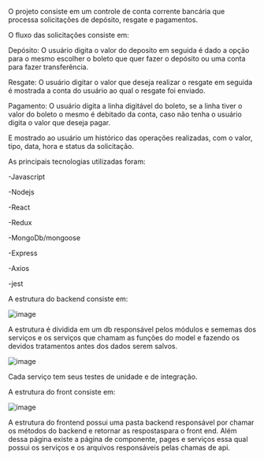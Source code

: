 O projeto consiste em um controle de conta corrente bancária que processa solicitações de depósito, resgate e pagamentos. 

O fluxo das solicitações consiste em: 

Depósito:  O usuário digita o valor do deposito em seguida é dado a opção para o mesmo escolher o boleto que quer fazer o depósito ou uma conta para fazer transferência. 

 Resgate: O usuário digitar o valor que deseja realizar o resgate em seguida é mostrada a conta do usuário ao qual o resgate foi enviado. 

Pagamento: O usuário digita a linha digitável do boleto, se a linha tiver o valor do boleto o mesmo é debitado da conta, caso não tenha o usuário digita o valor que deseja pagar. 

 

E mostrado ao usuário um histórico das operações realizadas, com o valor, tipo, data, hora e status da solicitação. 

 

As principais tecnologias utilizadas foram: 

-Javascript 

-Nodejs 

-React 

-Redux 

-MongoDb/mongoose

-Express

-Axios

-jest

A estrutura do backend consiste em:


![image](https://user-images.githubusercontent.com/18398837/114958998-8c0ebd00-9e3a-11eb-983e-26ca25885d32.png)

A estrutura é dividida em um db responsável pelos módulos e sememas dos serviços e os serviços que chamam as funções do model e fazendo os devidos tratamentos antes dos dados serem salvos.

![image](https://user-images.githubusercontent.com/18398837/114959151-d98b2a00-9e3a-11eb-8588-549086b789ef.png)

Cada serviço tem seus testes de unidade e de integração. 

A estrutura do front consiste em:

![image](https://user-images.githubusercontent.com/18398837/114959379-528a8180-9e3b-11eb-8131-2e17fdd84f44.png)

A estrutura do frontend possui uma pasta backend responsável por chamar os métodos do backend  e retornar as respostaspara o front end. Além dessa página existe a página de componente, pages e serviços essa qual possui os serviços e os arquivos responsáveis pelas chamas de api. 


